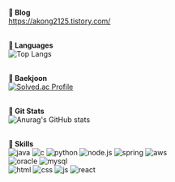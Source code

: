 **🩵 Blog**
<br>https://akong2125.tistory.com/<br><br>

**🩵 Languages**
<br>![Top Langs](https://github-readme-stats.vercel.app/api/top-langs/?username=ahyeonkong&layout=compact&theme=nord)<br><br>

**🩵 Baekjoon**
<br>[![Solved.ac Profile](http://mazassumnida.wtf/api/generate_badge?boj=roqkfwkah)](https://solved.ac/roqkfwkah)<br><br>

**🩵 Git Stats**
<br>![Anurag's GitHub stats](https://github-readme-stats.vercel.app/api?username=ahyeonkong&theme=nord&show_icons=true)<br><br>

**🩵 Skills**
<br>![java](https://img.shields.io/badge/Java-ED8B00?style=for-the-badge&logo=openjdk&logoColor=white) ![c](https://img.shields.io/badge/C-00599C?style=for-the-badge&logo=c&logoColor=white) ![python](https://img.shields.io/badge/Python-3776AB?style=for-the-badge&logo=python&logoColor=white) ![node.js](https://img.shields.io/badge/Node.js-43853D?style=for-the-badge&logo=node.js&logoColor=white) ![spring](https://img.shields.io/badge/Spring-6DB33F?style=for-the-badge&logo=spring&logoColor=white) ![aws](https://img.shields.io/badge/Amazon_AWS-232F3E?style=for-the-badge&logo=amazon-aws&logoColor=white)
<br>![oracle](https://img.shields.io/badge/Oracle-F80000?style=for-the-badge&logo=oracle&logoColor=black) ![mysql](https://img.shields.io/badge/MySQL-00000F?style=for-the-badge&logo=mysql&logoColor=white)
<br>![html](https://img.shields.io/badge/HTML5-E34F26?style=for-the-badge&logo=html5&logoColor=white) ![css](	https://img.shields.io/badge/CSS3-1572B6?style=for-the-badge&logo=css3&logoColor=white) ![js](https://img.shields.io/badge/JavaScript-F7DF1E?style=for-the-badge&logo=JavaScript&logoColor=white) ![react](https://img.shields.io/badge/React-20232A?style=for-the-badge&logo=react&logoColor=61DAFB)


